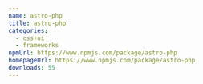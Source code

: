 ```yaml
---
name: astro-php
title: astro-php
categories:
  - css+ui
  - frameworks
npmUrl: https://www.npmjs.com/package/astro-php
homepageUrl: https://www.npmjs.com/package/astro-php
downloads: 55
---
```

